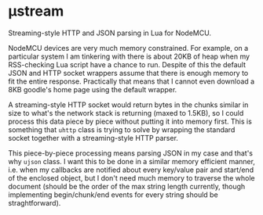 # µstream

Streaming-style HTTP and JSON parsing in Lua for NodeMCU.

NodeMCU devices are very much memory constrained. For example, on a particular system I am tinkering with there is about 20KB of heap when my RSS-checking Lua script have a chance to run. Despite of this the default JSON and HTTP socket wrappers assume that there is enough memory to fit the entire response. Practically that means that I cannot even download a 8KB goodle's home page using the default wrapper.

A streaming-style HTTP socket would return bytes in the chunks similar in size to what's the network stack is returning (maxed to 1.5KB), so I could process this data piece by piece without putting it into memory first. This is something that `uhttp` class is trying to solve by wrapping the standard socket together with a streaming-style HTTP parser.

This piece-by-piece processing means parsing JSON in my case and that's why `ujson` class. I want this to be done in a similar memory efficient manner, i.e. when my callbacks are notified about every key/value pair and start/end of the enclosed object, but I don't need much memory to traverse the whole document (should be the order of the max string length currently, though implementing begin/chunk/end events for every string should be straghtforward).
